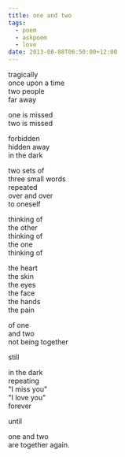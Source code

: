 ```yaml
---
title: one and two
tags:
  - poem
  - askpoem
  - love
date: 2013-08-08T06:50:00+12:00
---
```


tragically  
once upon a time  
two people  
far away  

one is missed  
two is missed  

forbidden  
hidden away  
in the dark  

two sets of  
three small words  
repeated  
over and over  
to oneself  

thinking of  
the other  
thinking of  
the one  
thinking of  

the heart  
the skin  
the eyes  
the face  
the hands  
the pain  

of one  
and two  
not being together  

still  

in the dark  
repeating  
"I miss you"  
"I love you"  
forever  

until  

one and two  
are together again.  
